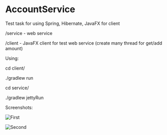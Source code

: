 AccountService
==============

Test task for using Spring, Hibernate, JavaFX for client


/service - web service

/client - JavaFX client for test web service (create many thread for get/add amount)

Using:

cd client/

./gradlew run

cd service/

./gradlew jettyRun


Screenshots:


![First](https://github.com/pelenthium/accountservice/raw/master/img/first.png)


![Second](https://github.com/pelenthium/accountservice/raw/master/img/second.png)


